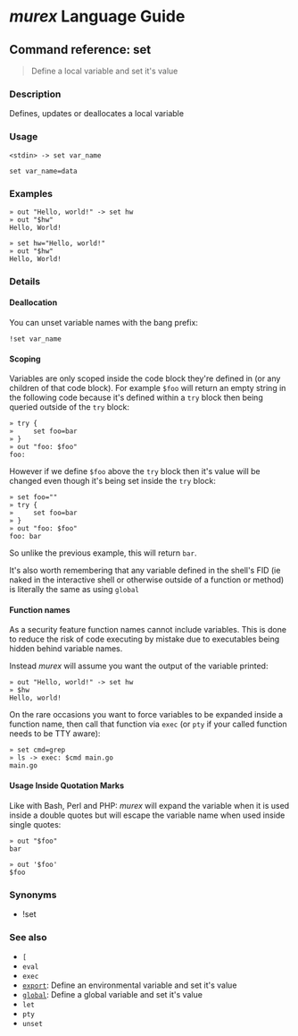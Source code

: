 # _murex_ Language Guide

## Command reference: set

> Define a local variable and set it's value

### Description

Defines, updates or deallocates a local variable

### Usage

    <stdin> -> set var_name

    set var_name=data

### Examples

    » out "Hello, world!" -> set hw
    » out "$hw"
    Hello, World!

    » set hw="Hello, world!"
    » out "$hw"
    Hello, World!

### Details

#### Deallocation

You can unset variable names with the bang prefix:

    !set var_name

#### Scoping

Variables are only scoped inside the code block they're defined in (or any
children of that code block). For example `$foo` will return an empty string in
the following code because it's defined within a `try` block then being queried
outside of the `try` block:

    » try {
    »     set foo=bar
    » }
    » out "foo: $foo"
    foo:

However if we define `$foo` above the `try` block then it's value will be changed
even though it's being set inside the `try` block:

    » set foo=""
    » try {
    »     set foo=bar
    » }
    » out "foo: $foo"
    foo: bar

So unlike the previous example, this will return `bar`.

It's also worth remembering that any variable defined in the shell's FID (ie
naked in the interactive shell or otherwise outside of a function or method) is
literally the same as using `global`

#### Function names

As a security feature function names cannot include variables. This is done to
reduce the risk of code executing by mistake due to executables being hidden
behind variable names.

Instead _murex_ will assume you want the output of the variable printed:

    » out "Hello, world!" -> set hw
    » $hw
    Hello, world!

On the rare occasions you want to force variables to be expanded inside a
function name, then call that function via `exec` (or `pty` if your called
function needs to be TTY aware):

    » set cmd=grep
    » ls -> exec: $cmd main.go
    main.go

#### Usage Inside Quotation Marks

Like with Bash, Perl and PHP: _murex_ will expand the variable when it is used
inside a double quotes but will escape the variable name when used inside single
quotes:

    » out "$foo"
    bar

    » out '$foo'
    $foo

### Synonyms

* !set

### See also

* `[`
* `eval`
* `exec`
* [`export`](export.md): Define an environmental variable and set it's value
* [`global`](global.md): Define a global variable and set it's value
* `let`
* `pty`
* `unset`
